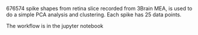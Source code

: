 676574 spike shapes from retina slice recorded from 3Brain MEA, is used to do a simple PCA analysis and clustering. 
Each spike has 25 data points.

The workflow is in the jupyter notebook
